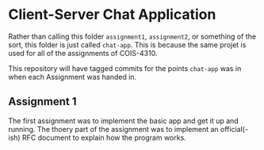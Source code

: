 # Client-Server Chat Application

Rather than calling this folder `assignment1`, `assignment2`, or something of
the sort, this folder is just called `chat-app`. This is because the same projet
is used for all of the assignments of COIS-4310.

This repository will have tagged commits for the points `chat-app` was in when
each Assignment was handed in.


## Assignment 1

The first assignment was to implement the basic app and get it up and running.
The thoery part of the assignment was to implement an official(-ish) RFC
document to explain how the program works.